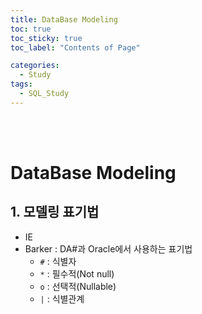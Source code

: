 ```yaml
---
title: DataBase Modeling
toc: true
toc_sticky: true
toc_label: "Contents of Page"

categories:
  - Study
tags:
  - SQL_Study
---
```


<br><br>

# DataBase Modeling
## 1. 모델링 표기법
- IE
- Barker : DA#과 Oracle에서 사용하는 표기법
  * `#` : 식별자
  * `*` : 필수적(Not null)
  * `o` : 선택적(Nullable)
  * `|` : 식별관계 
